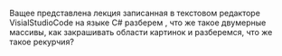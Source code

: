 Ващее представлена лекция записанная в текстовом редакторе VisialStudioCode на языке C# разберем , что же такое двумерные массивы, как закрашивать области картинок и разберемся, что же такое рекурчия?
